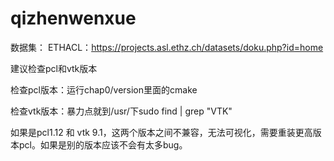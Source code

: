 # qizhenwenxue
数据集：
ETHACL：https://projects.asl.ethz.ch/datasets/doku.php?id=home

建议检查pcl和vtk版本

检查pcl版本：运行chap0/version里面的cmake

检查vtk版本：暴力点就到/usr/下sudo find | grep "VTK"

如果是pcl1.12 和 vtk 9.1，这两个版本之间不兼容，无法可视化，需要重装更高版本pcl。如果是别的版本应该不会有太多bug。


